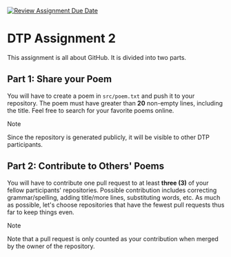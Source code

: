 [![Review Assignment Due Date](https://classroom.github.com/assets/deadline-readme-button-22041afd0340ce965d47ae6ef1cefeee28c7c493a6346c4f15d667ab976d596c.svg)](https://classroom.github.com/a/vU3IlFHP)
# DTP Assignment 2

This assignment is all about GitHub. It is divided into two parts.

## Part 1: Share your Poem
You will have to create a poem in `src/poem.txt` and push it to your repository. The poem must have greater than **20** non-empty lines, including the title. Feel free to search for your favorite poems online.

> [!NOTE]
> Since the repository is generated publicly, it will be visible to other DTP participants.

## Part 2: Contribute to Others' Poems
You will have to contribute one pull request to at least **three (3)** of your fellow participants' repositories. Possible contribution includes correcting grammar/spelling, adding title/more lines, substituting words, etc. As much as possible, let's choose repositories that have the fewest pull requests thus far to keep things even.

> [!NOTE]
> Note that a pull request is only counted as your contribution when merged by the owner of the repository.
